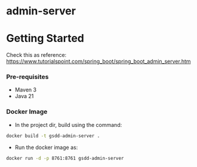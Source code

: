 # admin-server

# Getting Started

Check this as reference: https://www.tutorialspoint.com/spring_boot/spring_boot_admin_server.htm

### Pre-requisites

* Maven 3
* Java 21

### Docker Image

- In the project dir, build using the command:

```bash
docker build -t gsdd-admin-server .
```

- Run the docker image as:

```bash
docker run -d -p 8761:8761 gsdd-admin-server
```